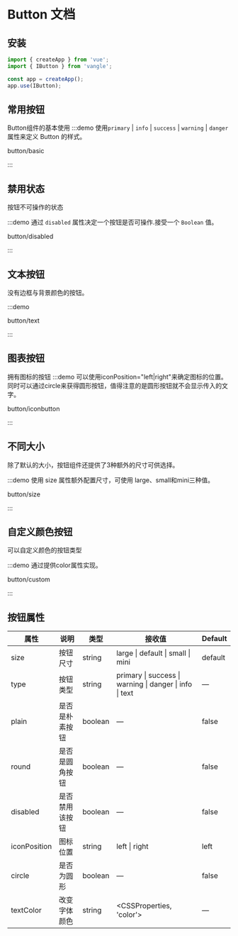 # Button 文档

## 安装
```javascript
import { createApp } from 'vue';
import { IButton } from 'vangle';

const app = createApp();
app.use(IButton);
```

## 常用按钮
Button组件的基本使用
:::demo 使用`primary` | `info` | `success` | `warning` | `danger`属性来定义 Button 的样式。

button/basic

:::

## 禁用状态

按钮不可操作的状态

:::demo 通过 `disabled` 属性决定一个按钮是否可操作.接受一个 `Boolean` 值。

button/disabled

:::

## 文本按钮

没有边框与背景颜色的按钮。

:::demo

button/text

:::

## 图表按钮
拥有图标的按钮
:::demo 可以使用iconPosition="left|right"来确定图标的位置。同时可以通过circle来获得圆形按钮，值得注意的是圆形按钮就不会显示传入的文字。

button/iconbutton

:::

## 不同大小

除了默认的大小，按钮组件还提供了3种额外的尺寸可供选择。

:::demo 使用 size 属性额外配置尺寸，可使用 large、small和mini三种值。

button/size

:::

## 自定义颜色按钮
可以自定义颜色的按钮类型


:::demo 通过提供color属性实现。

button/custom

:::

## 按钮属性

| 属性         | 说明           | 类型    | 接收值                                                  | Default |
| ------------ | -------------- | ------- | ------------------------------------------------------- | ------- |
| size         | 按钮尺寸       | string  | large \| default  \| small \| mini                      | default |
| type         | 按钮类型       | string  | primary \| success \| warning \| danger \| info \| text | —       |
| plain        | 是否是朴素按钮 | boolean | —                                                       | false   |
| round        | 是否是圆角按钮 | boolean | —                                                       | false   |
| disabled     | 是否禁用该按钮 | boolean | —                                                       | false   |
| iconPosition | 图标位置       | string  | left \| right                                           | left    |
| circle       | 是否为圆形     | boolean | —                                                       | false   |
| textColor    | 改变字体颜色   | string  | <CSSProperties, 'color'>                                | —       |



